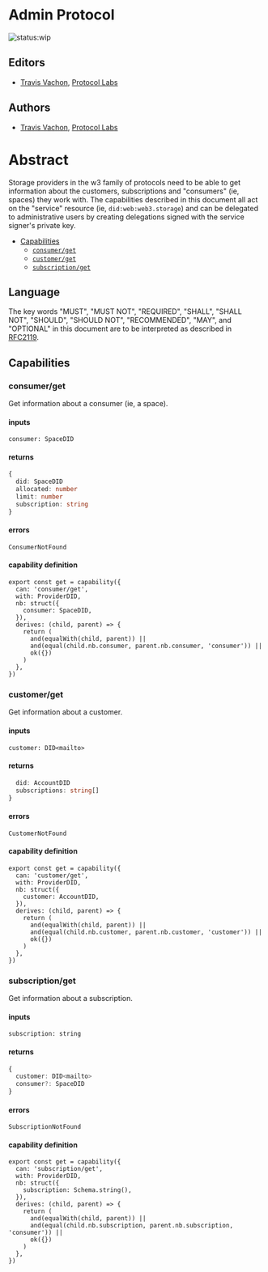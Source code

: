 # Admin Protocol

![status:wip](https://img.shields.io/badge/status-wip-orange.svg?style=flat-square)

## Editors

- [Travis Vachon](https://github.com/travis), [Protocol Labs](https://protocol.ai/)

## Authors

- [Travis Vachon](https://github.com/travis), [Protocol Labs](https://protocol.ai/)

# Abstract

Storage providers in the w3 family of protocols need to be able to get information about the customers, subscriptions and "consumers" (ie, spaces) 
they work with. The capabilities described in this document all act on the "service" resource (ie, `did:web:web3.storage`) and can be delegated
to administrative users by creating delegations signed with the service signer's private key.

- [Capabilities](#capabilities)
  - [`consumer/get`](#consumer-get)
  - [`customer/get`](#customer-get)
  - [`subscription/get`](#subscription-get)

## Language

The key words "MUST", "MUST NOT", "REQUIRED", "SHALL", "SHALL NOT", "SHOULD", "SHOULD NOT", "RECOMMENDED", "MAY", and "OPTIONAL" in this document are to be interpreted as described in [RFC2119](https://datatracker.ietf.org/doc/html/rfc2119).

## Capabilities

### consumer/get

Get information about a consumer (ie, a space).

#### inputs

`consumer: SpaceDID`

#### returns

```typescript
{
  did: SpaceDID
  allocated: number
  limit: number
  subscription: string
}
```

#### errors

`ConsumerNotFound`

#### capability definition

```javascript=
export const get = capability({
  can: 'consumer/get',
  with: ProviderDID,
  nb: struct({
    consumer: SpaceDID,
  }),
  derives: (child, parent) => {
    return (
      and(equalWith(child, parent)) ||
      and(equal(child.nb.consumer, parent.nb.consumer, 'consumer')) ||
      ok({})
    )
  },
})
```

### customer/get

Get information about a customer.

#### inputs

`customer: DID<mailto>`

#### returns

```typescript
  did: AccountDID
  subscriptions: string[]
}
```

#### errors

`CustomerNotFound`

#### capability definition

```javascript=
export const get = capability({
  can: 'customer/get',
  with: ProviderDID,
  nb: struct({
    customer: AccountDID,
  }),
  derives: (child, parent) => {
    return (
      and(equalWith(child, parent)) ||
      and(equal(child.nb.customer, parent.nb.customer, 'customer')) ||
      ok({})
    )
  },
})
```

### subscription/get

Get information about a subscription.

#### inputs

`subscription: string`

#### returns

```typescript
{
  customer: DID<mailto>
  consumer?: SpaceDID
}
```

#### errors

`SubscriptionNotFound`

#### capability definition

```javascript=
export const get = capability({
  can: 'subscription/get',
  with: ProviderDID,
  nb: struct({
    subscription: Schema.string(),
  }),
  derives: (child, parent) => {
    return (
      and(equalWith(child, parent)) ||
      and(equal(child.nb.subscription, parent.nb.subscription, 'consumer')) ||
      ok({})
    )
  },
})
```
